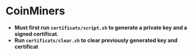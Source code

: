 # CoinMiners
* **Must first run `certificats/script.sh` to generate a private key and a signed certificat.**
* **Run `certificats/clear.sh` to clear previously generated key and certificat** 
